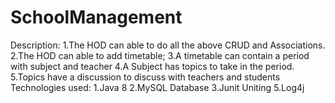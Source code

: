 # SchoolManagement

Description:
  1.The HOD can able to do all the above CRUD and Associations.
  2.The HOD can able to add timetable;
  3.A timetable can contain a period with subject and teacher
  4.A Subject has topics to take in the period.
  5.Topics have a discussion to discuss with teachers and students
Technologies used:
    1.Java 8
    2.MySQL Database
    3.Junit Uniting
    5.Log4j
